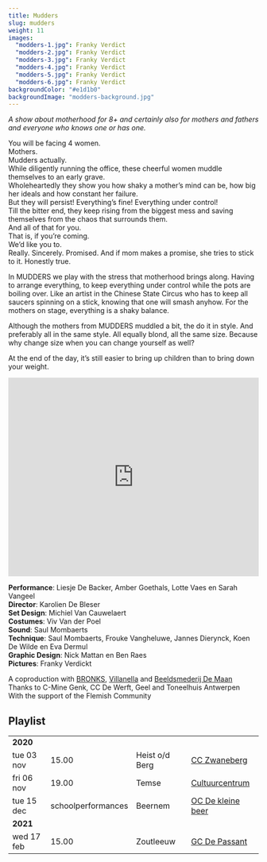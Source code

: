 ```yaml
---
title: Mudders
slug: mudders
weight: 11
images:
  "modders-1.jpg": Franky Verdict
  "modders-2.jpg": Franky Verdict
  "modders-3.jpg": Franky Verdict
  "modders-4.jpg": Franky Verdict
  "modders-5.jpg": Franky Verdict
  "modders-6.jpg": Franky Verdict
backgroundColor: "#e1d1b0"
backgroundImage: "modders-background.jpg"
---
```

_A show about motherhood for 8+ and certainly also for mothers and fathers and everyone who knows one or has one._

You will be facing 4 women.<br>
Mothers.<br>
Mudders actually.<br>
While diligently running the office, these cheerful women muddle themselves to an early grave. <br>
Wholeheartedly they show you how shaky a mother’s mind can be, how big her ideals and how constant her failure. <br>
But they will persist! Everything’s fine! Everything under control! <br>
Till the bitter end, they keep rising from the biggest mess and saving themselves from the chaos that surrounds them. <br>
And all of that for you. <br>
That is, if you’re coming. <br>
We’d like you to. <br>
Really. Sincerely. Promised. And if mom makes a promise, she tries to stick to it. Honestly true.

In MUDDERS we play with the stress that motherhood brings along. Having to arrange everything, to keep everything under control while the pots are boiling over. Like an artist in the Chinese State Circus who has to keep all saucers spinning on a stick, knowing that one will smash anyhow. For the mothers on stage, everything is a shaky balance.

Although the mothers from MUDDERS muddled a bit, the do it in style. And preferably all in the same style. All equally blond, all the same size.
Because why change size when you can change yourself as well?

At the end of the day, it’s still easier to bring up children than to bring down your weight.

<iframe src="https://player.vimeo.com/video/245175026?title=0&byline=0&portrait=0" width="100%" height="400" frameborder="0" webkitallowfullscreen mozallowfullscreen allowfullscreen></iframe>

**Performance**:  Liesje De Backer, Amber Goethals, Lotte Vaes en Sarah Vangeel<br>
**Director**: Karolien De Bleser<br>
**Set Design**: Michiel Van Cauwelaert<br>
**Costumes**: Viv Van der Poel<br>
**Sound**: Saul Mombaerts<br>
**Technique**: Saul Mombaerts, Frouke Vangheluwe, Jannes Dierynck, Koen De Wilde en Eva Dermul<br>
**Graphic Design**: Nick Mattan en Ben Raes<br>
**Pictures**: Franky Verdickt

A coproduction with <a href="http://www.bronks.be/nl/">BRONKS</a>, <a href="https://www.destudio.com/">Villanella</a> and <a href="http://www.demaan.be/">Beeldsmederij De Maan</a><br>
Thanks to C-Mine Genk, CC De Werft, Geel and Toneelhuis Antwerpen <br>
With the support of the Flemish Community

## Playlist
<div class="table-responsive">
<table class="speellijst">

<tr><td colspan="5"><strong>2020</strong></td></tr>
<tr><td>tue 03 nov</td><td>15.00</td><td>Heist o/d Berg</td><td><a href="http://www.zwaneberg.be">CC Zwaneberg</td></tr>
<tr><td>fri 06 nov</td><td>19.00</td><td>Temse</td><td><a href="http://www.cultuurcentrumtemse.be">Cultuurcentrum</a></td></tr>
<tr><td>tue 15 dec</td><td>schoolperformances</td><td>Beernem</td><td><a href="http://www.beernem.be">OC De kleine beer</a></td></tr>

<tr><td colspan="5"><strong>2021</strong></td></tr>
<tr><td>wed 17 feb</td><td>15.00</td><td>Zoutleeuw</td><td><a href="http://www.zoutleeuw.be">GC De Passant</a></td></tr>


</table>
</div>

